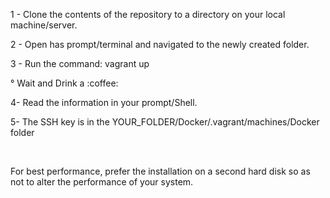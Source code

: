 <p>1 - Clone the contents of the repository to a directory on your local machine/server.</p>
<p>2 - Open has prompt/terminal and navigated to the newly created folder.</p>
<p>3 - Run the command: vagrant up</p>
<p>° Wait and Drink a :coffee:
<p>4- Read the information in your prompt/Shell.</p>
<p>5- The SSH key is in the YOUR_FOLDER/Docker/.vagrant/machines/Docker folder</p>
</br>
<p>For best performance, prefer the installation on a second hard disk so as not to alter the performance of your system.</p>

